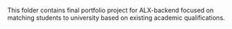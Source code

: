 This folder contains final portfolio project for ALX-backend focused on matching students to university based on existing academic qualifications.
